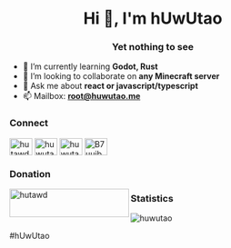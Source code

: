 <h1 align=center>Hi 👋, I'm hUwUtao</h1>
<h3 align=center>Yet nothing to see</h3>

- 🌱 I’m currently learning **Godot, Rust**
- 👯 I’m looking to collaborate on **any Minecraft server**
- 💬 Ask me about **react or javascript/typescript**
- 📫 Mailbox: **root@huwutao.me**

### Connect
<p align=left>
<a href=https://twitter.com/hutawd target=blank><img align=center alt=hutawd height=30 src=https://raw.githubusercontent.com/rahuldkjain/github-profile-readme-generator/master/src/images/icons/Social/twitter.svg width=40></a>
<a href=https://fb.com/huwutao target=blank><img align=center alt=huwutao height=30 src=https://raw.githubusercontent.com/rahuldkjain/github-profile-readme-generator/master/src/images/icons/Social/facebook.svg width=40></a>
<a href=https://www.youtube.com/c/huwutao target=blank><img align=center alt=huwutao height=30 src=https://raw.githubusercontent.com/rahuldkjain/github-profile-readme-generator/master/src/images/icons/Social/youtube.svg width=40></a>
<a href=https://discord.gg/B7uujb8s99 target=blank><img align=center alt=B7uujb8s99 height=30 src=https://raw.githubusercontent.com/rahuldkjain/github-profile-readme-generator/master/src/images/icons/Social/discord.svg width=40></a>

### Donation
<a href=https://www.buymeacoffee.com/hutawd><img align=left alt=hutawd height=50 src=https://cdn.buymeacoffee.com/buttons/v2/default-yellow.png width=210></a>

### Statistics
<img align=center alt=huwutao src="https://github-readme-stats.vercel.app/api?username=huwutao&show_icons=true&locale=en">

#hUwUtao
